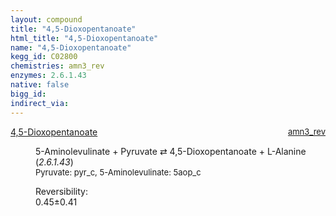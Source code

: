 ```yaml
---
layout: compound
title: "4,5-Dioxopentanoate"
html_title: "4,5-Dioxopentanoate"
name: "4,5-Dioxopentanoate"
kegg_id: C02800
chemistries: amn3_rev
enzymes: 2.6.1.43
native: false
bigg_id:
indirect_via:
---
```

<dl><dt class='rs-product'><a href='{{ site.url }}{{ site.baseurl }}/compounds/C02800' class='link-dark' data-bs-toggle='tooltip' data-bs-html='true' data-bs-title='KEGG: C02800'>4,5-Dioxopentanoate</a><span style='float: right; max-width: 40%'><a href='{{ site.url }}{{ site.baseurl }}/chemistries/amn3_rev' class='link-dark opacity-50' style='font-size: small; word-wrap: anywhere;'>amn3_rev</a></span></dt><dd><p>5-Aminolevulinate + Pyruvate &#8644; 4,5-Dioxopentanoate + L-Alanine (<i>2.6.1.43</i>)<br /><span style='font-size: small;'><span data-bs-toggle='tooltip' data-bs-html='true' data-bs-title='KEGG: C00022'>Pyruvate</span>: pyr_c, <span data-bs-toggle='tooltip' data-bs-html='true' data-bs-title='KEGG: C00430'>5-Aminolevulinate</span>: 5aop_c</span><br /><div class="reversibility_info">Reversibility: <div class="progress"><div class="progress-bar bg-success" role="progressbar" style="width: 0%" aria-valuenow="0" aria-valuemin="0" aria-valuemax="100"></div></div><span>0.45&plusmn;0.41</span><div class="progress"><div class="progress-bar bg-danger" role="progressbar" style="width: 4.48%" aria-valuenow="0.44803050217398105" aria-valuemin="0" aria-valuemax="10"></div><div class="progress-bar bg-warning" role="progressbar" style="width: 4.09%" aria-valuenow="0.44803050217398105" aria-valuemin="0" aria-valuemax="10"></div></div></div></p><dl></dl></dd></dl>
